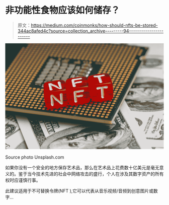 # 非功能性食物应该如何储存？

> 原文：<https://medium.com/coinmonks/how-should-nfts-be-stored-344ac8afed4c?source=collection_archive---------94----------------------->

![](img/e84b706315fff8e811ccc2972e14366c.png)

Source photo Unsplash.com

如果你没有一个安全的地方保存艺术品，那么在艺术品上花费数十亿美元是毫无意义的。鉴于当今技术先进的社会中网络攻击的盛行，个人在涉及其数字资产的所有权时应谨慎行事。

此建议适用于不可替换令牌(NFT ),它可以代表从音乐视频/音频到创意图片或数字…